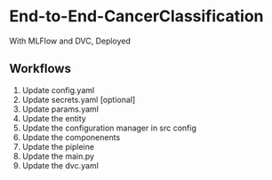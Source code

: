 # End-to-End-CancerClassification
With MLFlow and DVC, Deployed

## Workflows
1. Update config.yaml
2. Update secrets.yaml [optional]
3. Update params.yaml
4. Update the entity
5. Update the configuration manager in src config 
6. Update the componenents
7. Update the pipleine 
8. Update the main.py
9. Update the dvc.yaml